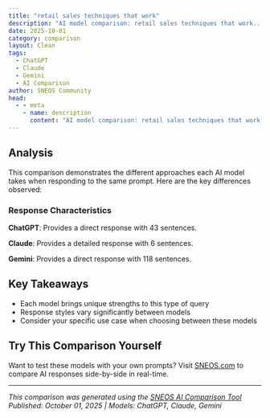 ```yaml
---
title: "retail sales techniques that work"
description: "AI model comparison: retail sales techniques that work..."
date: 2025-10-01
category: comparison
layout: Clean
tags:
  - ChatGPT
  - Claude
  - Gemini
  - AI Comparison
author: SNEOS Community
head:
  - - meta
    - name: description
      content: "AI model comparison: retail sales techniques that work..."
---
```


<ChatComparison
  title="retail sales techniques that work"
  prompt="retail sales techniques that work"
  :responses='{
    "ChatGPT": "Certainly! Here are several effective retail sales techniques that can help boost your sales and improve customer satisfaction:\n\n1. **Know Your Product Thoroughly**  \n   Understand the features, benefits, and potential drawbacks of your products. This allows you to confidently answer questions and recommend the best options to customers.\n\n2. **Build Rapport with Customers**  \n   Greet customers warmly, make eye contact, and engage in friendly conversation. Building a connection can make customers feel valued and more comfortable making a purchase.\n\n3. **Ask Open-Ended Questions**  \n   Instead of yes/no questions, ask questions that encourage customers to talk about their needs and preferences. For example, \u201CWhat are you looking for today?\u201D or \u201CHow will you be using this product?\u201D\n\n4. **Active Listening**  \n   Pay close attention to what the customer is saying. This shows you care and helps you tailor your recommendations based on their specific needs.\n\n5. **Demonstrate the Product**  \n   Whenever possible, show the product in action. Let customers see how it works, which can increase their confidence in its value.\n\n6. **Highlight Benefits, Not Just Features**  \n   Translate product features into tangible benefits for the customer. For example, instead of saying \u201CThis jacket is waterproof,\u201D say \u201CThis jacket will keep you dry even in heavy rain.\u201D\n\n7. **Upsell and Cross-Sell**  \n   Suggest complementary products or upgrades that enhance the customer\u0027s original purchase. For instance, if someone buys a camera, suggest a memory card or carrying case.\n\n8. **Create Urgency**  \n   Use time-sensitive offers or limited stock notices to encourage quick decision-making. Phrases like \u201COnly a few left in stock\u201D or \u201CThis sale ends today\u201D can motivate customers to act.\n\n9. **Offer Personalized Recommendations**  \n   Tailor your suggestions based on the customer\u2019s previous purchases, preferences, or expressed needs.\n\n10. **Handle Objections Gracefully**  \n    Listen to customer concerns without interruption, acknowledge them, and respond with solutions or alternatives.\n\n11. **Use Positive Body Language**  \n    Smile, maintain good posture, and nod affirmatively to create a welcoming atmosphere.\n\n12. **Provide Excellent After-Sales Service**  \n    Follow up with customers, offer easy returns, and be available for questions. Satisfied customers are more likely to return and recommend your store.\n\n13. **Leverage Customer Testimonials and Reviews**  \n    Share positive feedback from other buyers to build trust and credibility.\n\n14. **Maintain a Clean and Organized Store Layout**  \n    An inviting environment makes shopping easier and more enjoyable, encouraging purchases.\n\n15. **Train Staff Regularly**  \n    Ensure all employees are knowledgeable and practiced in these techniques for consistent customer experience.\n\nImplementing these techniques can significantly enhance your retail sales performance and create loyal customers. If you want, I can also provide examples or scripts for some of these techniques!",
    "Claude": "# Proven Retail Sales Techniques\n\n## Customer-Centered Approaches\n\n**Active Listening**\n- Ask open-ended questions about needs and preferences\n- Pay attention to verbal and non-verbal cues\n- Acknowledge concerns before addressing them\n\n**Build Rapport**\n- Use the customer\u0027s name when possible\n- Find common ground through genuine conversation\n- Mirror their communication style and energy level\n\n## Product Presentation Strategies\n\n**Feature-Benefit Translation**\n- Don\u0027t just list features\u2014explain how they solve problems\n- Use specific examples: \u0022This fabric is wrinkle-resistant, so you\u0027ll look professional even after long meetings\u0022\n\n**Storytelling**\n- Share how other customers have used/benefited from products\n- Create scenarios they can envision themselves in\n- Use social proof: \u0022This is our most popular item because...\u0022\n\n**Hands-On Experience**\n- Encourage touching, trying, or testing products\n- Demonstrate features in action\n- Let them experience the quality firsthand\n\n## Psychological Techniques\n\n**Assumptive Close**\n- \u0022Would you like this gift-wrapped?\u0022 instead of \u0022Are you buying this?\u0022\n- Act as if the purchase decision is already made\n\n**Scarcity and Urgency**\n- Mention limited quantities honestly\n- Highlight time-sensitive offers\n- \u0022This is the last one in your size\u0022\n\n**Bundle and Upsell Naturally**\n- Suggest complementary items that genuinely add value\n- \u0022Customers who buy this often grab this accessory too\u0022\n\n## Communication Best Practices\n\n**Positive Language**\n- Instead of \u0022I don\u0027t know,\u0022 say \u0022Let me find out for you\u0022\n- Replace \u0022That\u0027s expensive\u0022 with \u0022It\u0027s an investment in quality\u0022\n\n**Handle Objections Gracefully**\n- Acknowledge concerns: \u0022I understand price is important\u0022\n- Provide alternatives or emphasize value\n- Offer to hold items while they consider\n\n**Know When to Give Space**\n- Read body language for signs they need time to think\n- Check in periodically without being pushy\n- \u0022I\u0027ll be right over here if you have any questions\u0022\n\nThe most effective salespeople focus on genuinely helping customers find what they need rather than just pushing products.",
    "Gemini": "Okay, let\u0027s break down retail sales techniques that are effective, categorized for clarity and covering various aspects of the sales process:\n\n**I. Building Rapport and Creating a Positive First Impression:**\n\n*   **Warm and Genuine Greeting:**\n    *   \u0022Welcome! Glad to see you today. Is there anything specific you\u0027re looking for?\u0022 (Open-ended)\n    *   \u0022Hi there! How can I help you find something special today?\u0022 (Friendly)\n    *   Avoid generic greetings like \u0022Can I help you?\u0022 which often get a reflexive \u0022No, thanks.\u0022\n*   **Active Listening:**\n    *   Pay close attention to what the customer says (verbally and non-verbally).\n    *   Use eye contact, nodding, and mirroring body language (subtly).\n    *   Paraphrase: \u0022So, you\u0027re looking for something that\u0027s durable, comfortable, and in a neutral color, is that right?\u0022\n*   **Find Common Ground:**\n    *   Observe the customer\u0027s clothing, accessories, or interests. (Do they have a sports team logo? Are they carrying a specific brand?)\n    *   Make a genuine, non-intrusive comment or ask a relevant question.\n    *   Example: \u0022That\u0027s a great [brand] bag! I\u0027ve heard they\u0027re really durable.\u0022\n*   **Smile and Be Enthusiastic:**  Enthusiasm is contagious!\n\n**II. Understanding Customer Needs and Preferences:**\n\n*   **Open-Ended Questions:**\n    *   \u0022What brings you in today?\u0022\n    *   \u0022What are you hoping to achieve with this purchase?\u0022\n    *   \u0022What features are most important to you?\u0022\n    *   \u0022Tell me more about what you\u0027re looking for...\u0022\n*   **Clarifying Questions:**\n    *   \u0022When you say \u0027comfortable,\u0027 what does that mean to you?\u0022\n    *   \u0022What\u0027s your budget for this?\u0022 (Approach delicately)\n    *   \u0022What will you be using this [product] for primarily?\u0022\n*   **Needs-Based Selling:**\n    *   Focus on how the product *solves a problem* or *fulfills a need* for the customer.\n    *   Example: Instead of \u0022This jacket is waterproof,\u0022 say \u0022This jacket will keep you dry and comfortable even in heavy rain.\u0022\n*   **Observe Customer Behavior:**\n    *   What items are they looking at?\n    *   How long do they spend looking at specific products?\n    *   Are they reading labels or comparing items?\n    *   Offer assistance based on your observations.  \u0022I noticed you were looking at this one; it\u0027s one of our bestsellers because...\u0022\n\n**III. Presenting Solutions and Demonstrating Value:**\n\n*   **Product Knowledge:**  Know your products inside and out.  Be able to answer questions about features, benefits, materials, care instructions, etc.\n*   **Features vs. Benefits:**  Don\u0027t just list features; explain the benefits to the *customer*.\n    *   *Feature:* \u0022This camera has 20 megapixels.\u0022\n    *   *Benefit:* \u0022This camera\u0027s 20 megapixels will allow you to capture stunning, high-resolution photos that you can print in large sizes without losing quality.\u0022\n*   **Demonstrations:**\n    *   Show the customer how the product works.\n    *   Let them try it out themselves (if appropriate).\n    *   Highlight key features and benefits during the demo.\n*   **Visual Merchandising:** The way products are displayed can have a huge impact on sales.\n    *   Create attractive displays that highlight key products.\n    *   Use signage to communicate product benefits and promotions.\n    *   Ensure that shelves are well-stocked and organized.\n*   **Offer Options:**\n    *   Present a few different options that meet the customer\u0027s needs and budget.\n    *   Avoid overwhelming them with too many choices.\n*   **Social Proof:**\n    *   \u0022This is one of our most popular items; customers love it because...\u0022\n    *   \u0022We\u0027ve had a lot of positive feedback on this product...\u0022\n    *   If possible, display customer reviews or testimonials.\n*   **Handle Objections:**\n    *   Listen carefully to the customer\u0027s concerns.\n    *   Acknowledge their concerns.  \u0022I understand your concern about the price...\u0022\n    *   Address the objection with facts and benefits.  \u0022...but this product is made with high-quality materials that will last for years, saving you money in the long run.\u0022\n    *   Turn objections into opportunities to reinforce the value of the product.\n\n**IV. Closing the Sale and Adding Value:**\n\n*   **Trial Closes:**\n    *   \u0022Does this sound like something that would work for you?\u0022\n    *   \u0022How do you feel about [specific feature]?\u0022\n    *   Gauge the customer\u0027s interest and address any remaining concerns.\n*   **Direct Close (if appropriate):**\n    *   \u0022Would you like to take this one home with you today?\u0022\n    *   \u0022Great! Let\u0027s head over to the register.\u0022\n*   **Assumptive Close:**\n    *   \u0022Will that be cash or credit?\u0022 (Assume they\u0027re buying)\n*   **Upselling and Cross-selling:**\n    *   *Upselling:*  Offer a higher-end version of the product.  \u0022We also have this model, which has even more features...\u0022\n    *   *Cross-selling:*  Suggest complementary items.  \u0022You might also need [related item]...\u0022\n    *   Make sure the add-on is genuinely useful and relevant.\n*   **Special Offers and Promotions:**\n    *   Inform customers about any current sales or promotions.\n    *   Offer a discount or incentive to encourage them to buy.\n*   **Warranties and Guarantees:**\n    *   Highlight the peace of mind that comes with a warranty or satisfaction guarantee.\n\n**V. Providing Excellent Customer Service (Post-Sale):**\n\n*   **Thank the Customer:**  Express genuine gratitude for their purchase.\n*   **Offer Assistance:**  \u0022If you have any questions or need help setting it up, please don\u0027t hesitate to call us.\u0022\n*   **Encourage Future Business:**\n    *   Offer a loyalty card or sign them up for your email list.\n    *   \u0022We appreciate your business and hope to see you again soon!\u0022\n*   **Handle Returns and Exchanges Graciously:**  A smooth return process can turn a potential negative into a positive and build customer loyalty.\n\n**VI. Key Mindset Principles:**\n\n*   **Focus on Helping, Not Just Selling:**  Customers can sense when you\u0027re genuinely trying to help them find the right solution.\n*   **Be Confident, But Not Pushy:**  Believe in your products and your ability to help the customer.\n*   **Be Patient:**  Don\u0027t rush the customer. Allow them to browse and make their own decisions.\n*   **Be Professional:**  Maintain a positive attitude, even when dealing with difficult customers.\n*   **Be Knowledgeable:** Stay up-to-date on product information, sales techniques, and industry trends.\n*   **Be Adaptable:** Not every technique works on every customer.  Learn to read your audience and adjust your approach accordingly.\n\n**VII.  Technology and Tools:**\n\n*   **Point of Sale (POS) Systems:**  Efficiently process transactions and track inventory.\n*   **Customer Relationship Management (CRM) Software:**  Manage customer data, track interactions, and personalize communication.\n*   **Email Marketing:**  Send targeted emails to customers with promotions, product updates, and helpful information.\n*   **Social Media:**  Engage with customers on social media, promote products, and build brand awareness.\n\n**Important Considerations:**\n\n*   **Know Your Target Audience:**  Different techniques work better with different demographics.\n*   **Store Layout and Atmosphere:**  Create a welcoming and comfortable environment.\n*   **Training and Development:**  Invest in training your staff on effective sales techniques and customer service skills.\n*   **Measurement and Analysis:**  Track your sales data to see which techniques are most effective and make adjustments as needed.  Monitor customer feedback (reviews, surveys).\n\nBy implementing these techniques and principles, you can significantly improve your retail sales performance and build long-lasting customer relationships. Good luck!\n"
  }'
  published-date="14:59"
/>

## Analysis

This comparison demonstrates the different approaches each AI model takes when responding to the same prompt. Here are the key differences observed:

### Response Characteristics

**ChatGPT**: Provides a direct response with 43 sentences. 

**Claude**: Provides a detailed response with 6 sentences. 

**Gemini**: Provides a direct response with 118 sentences. 

## Key Takeaways

- Each model brings unique strengths to this type of query
- Response styles vary significantly between models
- Consider your specific use case when choosing between these models

## Try This Comparison Yourself

Want to test these models with your own prompts? Visit [SNEOS.com](https://sneos.com) to compare AI responses side-by-side in real-time.

---

*This comparison was generated using the [SNEOS AI Comparison Tool](https://sneos.com)*
*Published: October 01, 2025 | Models: ChatGPT, Claude, Gemini*
